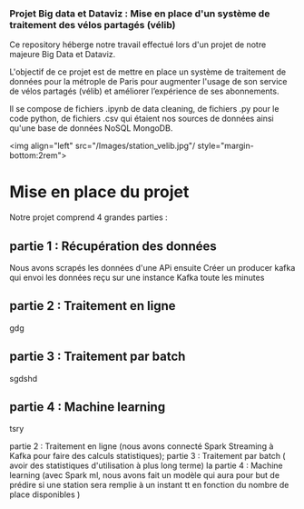 ### Projet Big data et Dataviz : Mise en place d'un système de traitement des vélos partagés (vélib) 

Ce repository héberge notre travail effectué lors d'un projet de notre majeure Big Data et Dataviz.

L'objectif de ce projet est de mettre en place un système de traitement de données pour la métrople de Paris pour augmenter l'usage de son service de vélos partagés (vélib) et améliorer l’expérience de ses abonnements.

Il se compose de fichiers .ipynb de data cleaning, de fichiers .py pour le code python, de fichiers .csv  qui étaient nos sources de données ainsi qu'une base de données NoSQL MongoDB.

<img align="left" src="/Images/station_velib.jpg"/ style="margin-bottom:2rem">
<br/>

# Mise en place du projet
<!-- BLOG-POST-LIST:START -->
Notre projet comprend 4 grandes parties :
## partie 1 : Récupération des données 
Nous avons scrapés les données d'une APi ensuite Créer un producer kafka qui envoi les données reçu sur une instance Kafka toute les minutes
<!-- BLOG-POST-LIST:END -->

## partie 2 : Traitement en ligne
<!-- BLOG-POST-LIST:START -->
gdg
<!-- BLOG-POST-LIST:END -->

## partie 3 : Traitement par batch
<!-- BLOG-POST-LIST:START -->
sgdshd
<!-- BLOG-POST-LIST:END -->

## partie 4 : Machine learning
<!-- BLOG-POST-LIST:START -->
tsry
<!-- BLOG-POST-LIST:END -->


partie 2 : Traitement en ligne (nous avons connecté Spark Streaming à Kafka pour faire des calculs statistiques); 
partie 3 : Traitement par batch ( avoir des statistiques d'utilisation à plus long terme)
la partie 4 : Machine learning (avec Spark ml, nous avons fait un modèle qui aura pour but de prédire si une station sera remplie à un instant tt en fonction du nombre de place disponibles )





